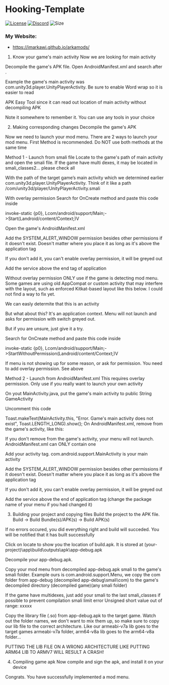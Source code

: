# Hooking-Template

[![License](https://img.shields.io/github/imArkawi/license/Hooking-Template?logo=github&logoColor=%23fff&style=for-the-badge)](LICENSE)
[![Discord](https://img.shields.io/discord/720937884814671923?color=%237289DA&logo=discord&logoColor=%23fff&style=for-the-badge)](https://discord.gg/JuJHbEAN)
![Size](https://img.shields.io/github/repo-size/imArkawi/Hooking-Template?style=for-the-badge)

### My Website:
* https://imarkawi.github.io/arkamods/

1. Know your game's main activity
Now we are looking for main activity

Decompile the game's APK file. Open AndroidManifest.xml and search after <action android:name="android.intent.action.MAIN"/>.

Example the game's main activity was com.unity3d.player.UnityPlayerActivity. Be sure to enable Word wrap so it is easier to read



APK Easy Tool since it can read out location of main activity without decompiling APK



Note it somewhere to remember it. You can use any tools in your choice

2. Making corresponding changes
Decompile the game's APK

Now we need to launch your mod menu. There are 2 ways to launch your mod menu. First Method is recommended. Do NOT use both methods at the same time

Method 1 - Launch from smali file
Locate to the game's path of main activity and open the smali file. If the game have multi dexes, it may be located in smali_classes2... please check all

With the path of the target game’s main activity which we determined earlier com.unity3d.player.UnityPlayerActivity. Think of it like a path /com/unity3d/player/UnityPlayerActivity.smali

With overlay permission
Search for OnCreate method and paste this code inside

invoke-static {p0}, Lcom/android/support/Main;->Start(Landroid/content/Context;)V


Open the game's AndroidManifest.xml

Add the SYSTEM_ALERT_WINDOW permission besides other permissions if it doesn't exist. Doesn't matter where you place it as long as it's above the application tag

<uses-permission android:name="android.permission.SYSTEM_ALERT_WINDOW"/>


If you don't add it, you can't enable overlay permission, it will be greyed out

Add the service above the end tag of application

<service android:name="com.android.support.Launcher" android:enabled="true"
    android:exported="false" android:stopWithTask="true" />


Without overlay permission
ONLY use if the game is detecting mod menu. Some games are using old AppCompat or custom activity that may interfere with the layout, such as enforced Kitkat-based layout like this below. I could not find a way to fix yet.



We can easly determite that this is an activity



But what about this? It's an application context. Menu will not launch and asks for permission with switch greyed out.



But if you are unsure, just give it a try.

Search for OnCreate method and paste this code inside

invoke-static {p0}, Lcom/android/support/Main;->StartWithoutPermission(Landroid/content/Context;)V


If menu is not showing up for some reason, or ask for permission. You need to add overlay permission. See above

Method 2 - Launch from AndroidManifest.xml
This requires overlay permission. Only use if you really want to launch your own activity

On yout MainActivity.java, put the game's main activity to public String GameActivity



Uncomment this code

Toast.makeText(MainActivity.this, "Error. Game's main activity does not exist", Toast.LENGTH_LONG).show();
On AndroidManifest.xml, remove <action android:name="android.intent.action.MAIN"/> from the game's activity, like this:



If you don't remove <action android:name="android.intent.action.MAIN"/> from the game's activity, your menu will not launch. AndroidManifest.xml can ONLY contain one <action android:name="android.intent.action.MAIN"/>

Add your activity tag. com.android.support.MainActivity is your main activity

<activity android:configChanges="keyboardHidden|orientation|screenSize"
    android:name="com.android.support.MainActivity" android:exported="true">
    <intent-filter>
        <action android:name="android.intent.action.MAIN" />
        <category android:name="android.intent.category.LAUNCHER" />
    </intent-filter>
</activity>


Add the SYSTEM_ALERT_WINDOW permission besides other permissions if it doesn't exist. Doesn't matter where you place it as long as it's above the application tag

<uses-permission android:name="android.permission.SYSTEM_ALERT_WINDOW"/>


If you don't add it, you can't enable overlay permission, it will be greyed out

Add the service above the end of application tag (change the package name of your menu if you had changed it)

<service android:name="com.android.support.Launcher" android:enabled="true"
    android:exported="false" android:stopWithTask="true" />


3. Building your project and copying files
Build the project to the APK file. Build -> Build Bundle(s)/APK(s) -> Build APK(s)

If no errors occured, you did everything right and build will succeded. You will be notified that it has built successfully



Click on locate to show you the location of build.apk. It is stored at (your-project)\app\build\outputs\apk\app-debug.apk



Decompile your app-debug.apk.

Copy your mod menu from decompiled app-debug.apk smali to the game's smali folder. Example ours is com.android.support.Menu, we copy the com folder from app-debug (decompiled app-debug\smali\com) to the game's decompiled directory (decompiled game)\(any smali folder)



If the game have multidexes, just add your smali to the last smali_classes if possible to prevent compilation smali limit error Unsigned short value out of range: xxxxx

Copy the library file (.so) from app-debug.apk to the target game. Watch out the folder names, we don't want to mix them up, so make sure to copy our lib file to the correct architecture. Like our armeabi-v7a lib goes to the target games armeabi-v7a folder, arm64-v8a lib goes to the arm64-v8a folder...

PUTTING THE LIB FILE ON A WRONG ARCHITECTURE LIKE PUTTING ARM64 LIB TO ARMV7 WILL RESULT A CRASH!



4. Compiling game apk
Now compile and sign the apk, and install it on your device

Congrats. You have successfully implemented a mod menu.
